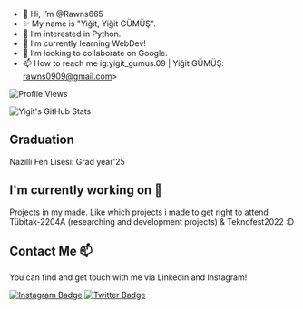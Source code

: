 - 👋 Hi, I’m @Rawns665
- ✨ My name is "Yiğit, Yiğit GÜMÜŞ".
- 👀 I’m interested in Python.
- 🌱 I’m currently learning WebDev!
- 💞️ I’m looking to collaborate on Google.
- 📫 How to reach me ig:yigit_gumus.09 | Yiğit GÜMÜŞ: rawns0909@gmail.com>

![Profile Views](https://komarev.com/ghpvc/?username=tomz0f)

![Yigit's GitHub Stats](https://github-readme-stats.vercel.app/api?username=tomz0f&show_icons=true)

## Graduation

Nazilli Fen Lisesi: Grad year'25

## I'm currently working on 🔭

Projects in my made.
Like which projects i made to get right to attend Tübitak-2204A (researching and development projects) & Teknofest2022 :D

## Contact Me 📫

You can find and get touch with me via Linkedin and Instagram!

[![Instagram Badge](https://img.shields.io/badge/yigitgumus-follow%20on%20instagram-blue?style=for-the-badge&logo=instagram)](https://instagram.com/yigit_gumus.09/)
[![Twitter Badge](https://img.shields.io/badge/yigitgumus-follow%20on%20twitter-blue?style=for-the-badge&logo=twitter)](https://twitter.com/yigitgumus09/)


<!---
Rawns665/Rawns665 is a ✨ special ✨ repository because its `README.md` (this file) appears on your GitHub profile.
You can click the Preview link to take a look at your changes.
--->
